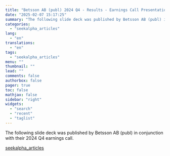 ```yaml
---
title: "Betsson AB (publ) 2024 Q4 - Results - Earnings Call Presentation"
date: "2025-02-07 15:17:25"
summary: "The following slide deck was published by Betsson AB (publ) in conjunction with their 2024 Q4 earnings call."
categories:
  - "seekalpha_articles"
lang:
  - "en"
translations:
  - "en"
tags:
  - "seekalpha_articles"
menu: ""
thumbnail: ""
lead: ""
comments: false
authorbox: false
pager: true
toc: false
mathjax: false
sidebar: "right"
widgets:
  - "search"
  - "recent"
  - "taglist"
---
```


The following slide deck was published by Betsson AB (publ) in conjunction with their 2024 Q4 earnings call.

[seekalpha_articles](https://seekingalpha.com/article/4756028-betsson-ab-publ-2024-q4-results-earnings-call-presentation)
